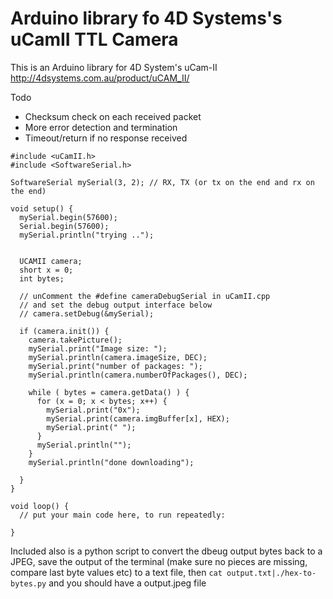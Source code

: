 # Arduino library fo 4D Systems's uCamII TTL Camera

This is an Arduino library for 4D System's uCam-II http://4dsystems.com.au/product/uCAM_II/

Todo 
- Checksum check on each received packet
- More error detection and termination
- Timeout/return if no response received



```
#include <uCamII.h>
#include <SoftwareSerial.h>

SoftwareSerial mySerial(3, 2); // RX, TX (or tx on the end and rx on the end)

void setup() {
  mySerial.begin(57600);
  Serial.begin(57600);
  mySerial.println("trying ..");


  UCAMII camera;
  short x = 0;
  int bytes;

  // unComment the #define cameraDebugSerial in uCamII.cpp 
  // and set the debug output interface below
  // camera.setDebug(&mySerial);

  if (camera.init()) {
    camera.takePicture();
    mySerial.print("Image size: ");
    mySerial.println(camera.imageSize, DEC);
    mySerial.print("number of packages: ");
    mySerial.println(camera.numberOfPackages(), DEC);

    while ( bytes = camera.getData() ) {
      for (x = 0; x < bytes; x++) {
        mySerial.print("0x");
        mySerial.print(camera.imgBuffer[x], HEX);
        mySerial.print(" ");
      }
      mySerial.println("");
    }
    mySerial.println("done downloading");

  }
}

void loop() {
  // put your main code here, to run repeatedly:

}
```

Included also is a python script to convert the dbeug output bytes back to a JPEG, save the output of the terminal (make sure no pieces are missing, compare last byte values etc) to a text file, then
```cat output.txt|./hex-to-bytes.py``` and you should have a output.jpeg file
